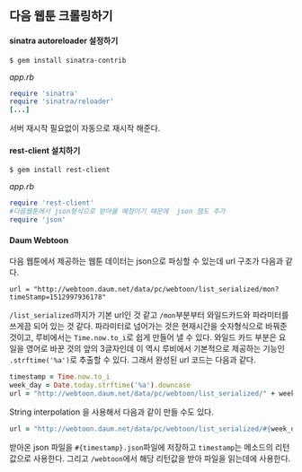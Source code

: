 ## 다음 웹툰 크롤링하기

#### sinatra autoreloader 설정하기

```shell
$ gem install sinatra-contrib
```

*app.rb*

```ruby
require 'sinatra'
require 'sinatra/reloader'
[...]
```

서버 재시작 필요없이 자동으로 재시작 해준다.



#### rest-client 설치하기

```shell
$ gem install rest-client
```

*app.rb*

```ruby
require 'rest-client'
#다음웹툰에서 json형식으로 받아올 예정이기 때문에  json 잼도 추가
require 'json'
```



#### Daum Webtoon

다음 웹툰에서 제공하는 웹툰 데이터는 json으로 파싱할 수 있는데 url 구조가 다음과 같다.

`url = "http://webtoon.daum.net/data/pc/webtoon/list_serialized/mon?timeStamp=1512997936178"`

`/list_serialized`까지가 기본 url인 것 같고 `/mon`부분부터 와일드카드와 파라미터를 쓰게끔 되어 있는 것 같다. 파라미터로 넘어가는 것은 현재시간을 숫자형식으로 바꿔준 것이고, 루비에서는 `Time.now.to_i`로 쉽게 만들어 낼 수 있다. 와일드 카드 부분은 요일을 영어로 바꾼 것의 앞의 3글자인데 이 역시 루비에서 기본적으로 제공하는 기능인 `.strftime('%a')`로 추출할 수 있다. 그래서 완성된 url 코드는 다음과 같다.

```ruby
timestamp = Time.now.to_i
week_day = Date.today.strftime('%a').downcase
url = "http://webtoon.daum.net/data/pc/webtoon/list_serialized/" + week_day + "?timeStamp=" + timestamp.to_s
```

String interpolation 을 사용해서 다음과 같이 만들 수도 있다.

```ruby
url = "http://webtoon.daum.net/data/pc/webtoon/list_serialized/#{week_day}?timeStamp=#{timestamp.to_s}"
```

받아온 json 파일을 `#{timestamp}.json`파일에 저장하고 `timestamp`는 메소드의 리턴값으로 사용한다. 그리고 `/webtoon`에서 해당 리턴값을 받아 파일을 읽는데에 사용한다.


